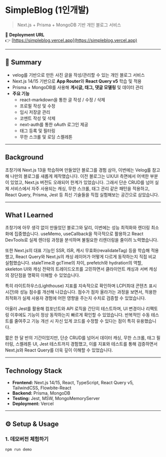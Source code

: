 # SimpleBlog (1인개발)
> Next.js + Prisma + MongoDB 기반 개인 블로그 서비스  

🔗 **Deployment URL**  
👉 [https://simpleblog.vercel.app](https://simpleblog.vercel.app)  

---

## 📌 Summary
- velog를 기반으로 만든 사진 글을 작성/관리할 수 있는 개인 블로그 서비스  
- Next.js 14/15 기반으로 **App Router**와 **React Query v5** 학습 및 적용  
- Prisma + MongoDB를 사용해 **게시글, 태그, 댓글 모델링** 및 데이터 관리  
- **주요 기능**
  - react-markdown을 통한 글 작성 / 수정 / 삭제
  - 프로필 작성 및 수정
  - 임시 저장글 관리
  - 코멘트 작성 및 삭제
  - next-auth를 통한 oAuth 로그인 제공
  - 태그 등록 및 필터링
  - 무한 스크롤 및 로딩 스켈레톤

---

## Background
초창기에 Next.js 13을 학습하며 만들었던 블로그를 경험 삼아, 이번에는 Velog를 참고해 나만의 블로그를 새롭게 제작했습니다.
이전 블로그는 UX/UI 측면에서 어색한 부분이 있었고, Next.js 버전도 오래되어 한계가 있었습니다.
그래서 단순 CRUD를 넘어 실제 서비스에서 자주 사용되는 캐싱, 무한 스크롤, 태그 관리 같은 패턴을 적용하고,
React Query, Prisma, Jest 등 최신 기술들을 직접 실험해보는 공간으로 삼았습니다. 

---

## What I Learned
초창기에 아무 생각 없이 만들었던 블로그와 달리, 이번에는 성능 최적화와 렌더링 최소화에 집중했습니다.
useMemo, useCallback을 적극적으로 활용하고 React DevTools로 실제 렌더링 과정을 분석하며 불필요한 리렌더링을 줄이려 노력했습니다.

또한 Next.js의 대표 기능인 SSR, ISR, 캐시 무효화(revalidateTag) 등을 학습해 적용했고,
React Query와 Next.js의 캐싱 레이어가 어떻게 다르게 동작하는지 직접 비교 실험했습니다.
staleTime과 gcTime의 차이, prefetch와 hydration의 역할, skeleton UI와 캐싱 전략의 트레이드오프를 고민하면서
클라이언트 캐싱과 서버 캐싱의 장단점을 명확히 이해할 수 있었습니다.

특히 라이트하우스(Lighthouse) 지표를 지속적으로 확인하며 LCP(최대 콘텐츠 표시 시간)와 성능 점수를 개선해 나갔습니다.
점수가 점차 올라가는 과정을 보면서, 적용한 최적화가 실제 사용자 경험에 어떤 영향을 주는지 수치로 검증할 수 있었습니다.

아울러 Jest를 활용해 컴포넌트와 API 로직을 간단히 테스트하며,
UI 변경이나 리팩토링 이후에도 기능이 정상 동작하는지 빠르게 확인할 수 있었습니다.
반복적인 수동 테스트를 줄여주고 기능 개선 시 자신 있게 코드를 수정할 수 있다는 점이 특히 유용했습니다.

짧은 한 달 반의 기간이었지만, 단순 CRUD를 넘어서 데이터 캐싱, 무한 스크롤, 태그 필터링, 스켈레톤 UI, Jest 테스트까지 경험했고,
이를 지표와 테스트를 통해 검증하면서 Next.js와 React Query를 더욱 깊이 이해할 수 있었습니다.

---

## Technology Stack
- **Frontend:** Next.js 14/15, React, TypeScript, React Query v5, TailwindCSS, Flowbite-React  
- **Backend:** Prisma, MongoDB  
- **Testing:** Jest, MSW, MongoMemoryServer  
- **Deployment:** Vercel  

---

## ⚙️ Setup & Usage

### 1. 데모버전 체험하기
```bash
npm run demo

